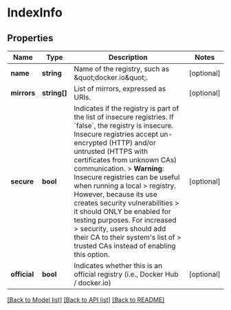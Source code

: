 # IndexInfo

## Properties
Name | Type | Description | Notes
------------ | ------------- | ------------- | -------------
**name** | **string** | Name of the registry, such as \&quot;docker.io\&quot;. | [optional] 
**mirrors** | **string[]** | List of mirrors, expressed as URIs. | [optional] 
**secure** | **bool** | Indicates if the registry is part of the list of insecure registries.  If &#x60;false&#x60;, the registry is insecure. Insecure registries accept un-encrypted (HTTP) and/or untrusted (HTTPS with certificates from unknown CAs) communication.  &gt; **Warning**: Insecure registries can be useful when running a local &gt; registry. However, because its use creates security vulnerabilities &gt; it should ONLY be enabled for testing purposes. For increased &gt; security, users should add their CA to their system&#x27;s list of &gt; trusted CAs instead of enabling this option. | [optional] 
**official** | **bool** | Indicates whether this is an official registry (i.e., Docker Hub / docker.io) | [optional] 

[[Back to Model list]](../../README.md#documentation-for-models) [[Back to API list]](../../README.md#documentation-for-api-endpoints) [[Back to README]](../../README.md)

